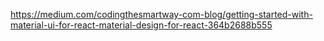 https://medium.com/codingthesmartway-com-blog/getting-started-with-material-ui-for-react-material-design-for-react-364b2688b555